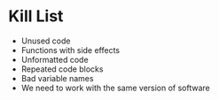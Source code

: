 Kill List
=========
* Unused code 
* Functions with side effects 
* Unformatted code 
* Repeated code blocks
* Bad variable names
* We need to work with the same version of software

